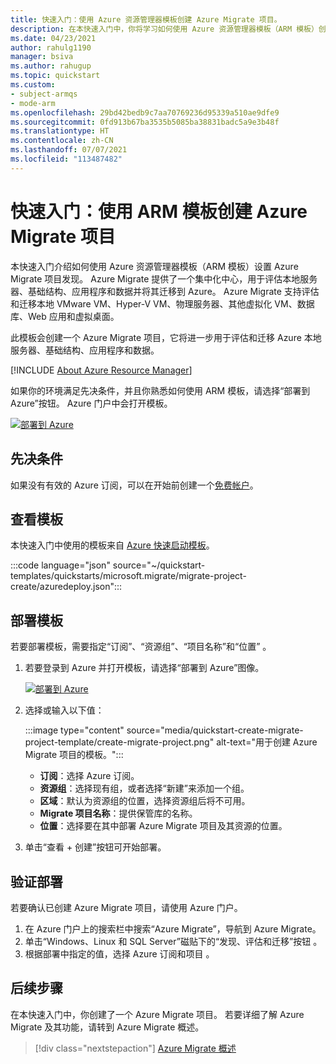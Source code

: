 ```yaml
---
title: 快速入门：使用 Azure 资源管理器模板创建 Azure Migrate 项目。
description: 在本快速入门中，你将学习如何使用 Azure 资源管理器模板（ARM 模板）创建 Azure Migrate 项目。
ms.date: 04/23/2021
author: rahulg1190
manager: bsiva
ms.author: rahugup
ms.topic: quickstart
ms.custom:
- subject-armqs
- mode-arm
ms.openlocfilehash: 29bd42bedb9c7aa70769236d95339a510ae9dfe9
ms.sourcegitcommit: 0fd913b67ba3535b5085ba38831badc5a9e3b48f
ms.translationtype: HT
ms.contentlocale: zh-CN
ms.lasthandoff: 07/07/2021
ms.locfileid: "113487482"
---
```

# <a name="quickstart-create-an-azure-migrate-project-using-an-arm-template"></a>快速入门：使用 ARM 模板创建 Azure Migrate 项目

本快速入门介绍如何使用 Azure 资源管理器模板（ARM 模板）设置 Azure Migrate 项目发现。 Azure Migrate 提供了一个集中化中心，用于评估本地服务器、基础结构、应用程序和数据并将其迁移到 Azure。 Azure Migrate 支持评估和迁移本地 VMware VM、Hyper-V VM、物理服务器、其他虚拟化 VM、数据库、Web 应用和虚拟桌面。

此模板会创建一个 Azure Migrate 项目，它将进一步用于评估和迁移 Azure 本地服务器、基础结构、应用程序和数据。

[!INCLUDE [About Azure Resource Manager](../../includes/resource-manager-quickstart-introduction.md)]

如果你的环境满足先决条件，并且你熟悉如何使用 ARM 模板，请选择“部署到 Azure”按钮。 Azure 门户中会打开模板。

[![部署到 Azure](../media/template-deployments/deploy-to-azure.svg)](https://portal.azure.com/#create/Microsoft.Template/uri/https%3A%2F%2Fraw.githubusercontent.com%2FAzure%2Fazure-quickstart-templates%2Fmaster%2Fquickstarts%2Fmicrosoft.migrate%2Fmigrate-project-create%2Fazuredeploy.json)

## <a name="prerequisites"></a>先决条件

如果没有有效的 Azure 订阅，可以在开始前创建一个[免费帐户](https://azure.microsoft.com/free/?WT.mc_id=A261C142F)。

## <a name="review-the-template"></a>查看模板

本快速入门中使用的模板来自 [Azure 快速启动模板](https://azure.microsoft.com/resources/templates/migrate-project-create/)。

:::code language="json" source="~/quickstart-templates/quickstarts/microsoft.migrate/migrate-project-create/azuredeploy.json":::



## <a name="deploy-the-template"></a>部署模板

若要部署模板，需要指定“订阅”、“资源组”、“项目名称”和“位置”   。

1. 若要登录到 Azure 并打开模板，请选择“部署到 Azure”图像。

   [![部署到 Azure](../media/template-deployments/deploy-to-azure.svg)](https://portal.azure.com/#create/Microsoft.Template/uri/https%3A%2F%2Fraw.githubusercontent.com%2FAzure%2Fazure-quickstart-templates%2Fmaster%2Fquickstarts%2Fmicrosoft.migrate%2Fmigrate-project-create%2Fazuredeploy.json)

2. 选择或输入以下值：

   :::image type="content" source="media/quickstart-create-migrate-project-template/create-migrate-project.png" alt-text="用于创建 Azure Migrate 项目的模板。":::

   - **订阅**：选择 Azure 订阅。
   - **资源组**：选择现有组，或者选择“新建”来添加一个组。
   - **区域**：默认为资源组的位置，选择资源组后将不可用。
   - **Migrate 项目名称**：提供保管库的名称。
   - **位置**：选择要在其中部署 Azure Migrate 项目及其资源的位置。

3. 单击“查看 + 创建”按钮可开始部署。

## <a name="validate-the-deployment"></a>验证部署

若要确认已创建 Azure Migrate 项目，请使用 Azure 门户。


1. 在 Azure 门户上的搜索栏中搜索“Azure Migrate”，导航到 Azure Migrate。
2. 单击“Windows、Linux 和 SQL Server”磁贴下的“发现、评估和迁移”按钮  。
3. 根据部署中指定的值，选择 Azure 订阅和项目 。


## <a name="next-steps"></a>后续步骤

在本快速入门中，你创建了一个 Azure Migrate 项目。 若要详细了解 Azure Migrate 及其功能，请转到 Azure Migrate 概述。

> [!div class="nextstepaction"]
> [Azure Migrate 概述](migrate-services-overview.md)
>

